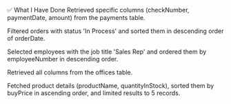 ✅ What I Have Done
Retrieved specific columns (checkNumber, paymentDate, amount) from the payments table.

Filtered orders with status 'In Process' and sorted them in descending order of orderDate.

Selected employees with the job title 'Sales Rep' and ordered them by employeeNumber in descending order.

Retrieved all columns from the offices table.

Fetched product details (productName, quantityInStock), sorted them by buyPrice in ascending order, and limited results to 5 records.
